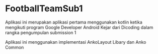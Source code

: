 # FootballTeamSub1
Aplikasi ini merupakan aplikasi pertama menggunakan kotlin ketika mengikuti program Google Developer Android Kejar dari Dicoding dalam rangka pengumpulan submission 1

Aplikasi ini menggunakan implementasi AnkoLayout Libary dan Anko Common
